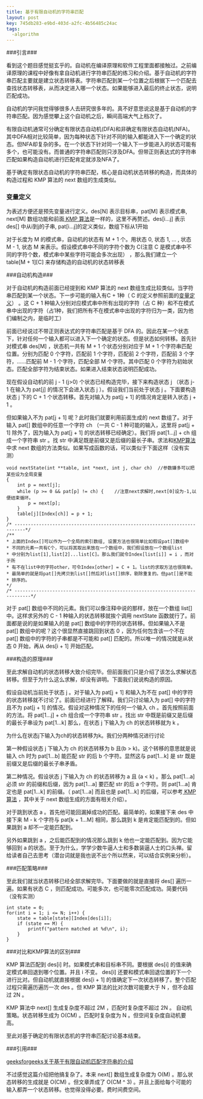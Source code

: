 ```yaml
---
title: 基于有限自动机的字符串匹配
layout: post
key: 745db283-e9bd-403d-a2fc-4b56485c24ac
tags:
  -algorithm 
---
```



###引言###

看到这个题目感觉挺玄乎的。自动机在编译原理和软件工程里面都接触过。之前编译原理的课程中好像有拿自动机进行字符串匹配的练习和介绍。基于自动机的字符串匹配主要就是建立状态转移表。字符串匹配到某一个位置之后根据下一个匹配去查找状态转移表，从而决定进入哪一个状态。如果能够进入最后的终止状态，说明匹配成功。

自动机的学问我觉得够很多人去研究很多年的。真不好意思说这是基于自动机的字符串匹配。因为感觉攀上这个自动机之后，瞬间高端大气上档次了。

有限自动机通常可分确定有限状态自动机(DFA)和非确定有限状态自动机(NFA)。其中DFA相对比较简单，因为每种状态下针对不同的输入都能进入下一个确定的状态。但NFA却复杂的多。在一个状态下针对同一个输入下一步能进入的状态可能有多个，也可能没有。而普通的字符串匹配则只涉及DFA。但带正则表达式的字符串匹配如果构造自动机进行匹配肯定就涉及NFA了。

基于确定有限状态自动机的字符串匹配，核心是自动机状态转移的构造，而具体的构造过程和 KMP 算法的 next 数组的生成类似。

<h3 id="declaration">变量定义</h3>

为表述方便还是预先变量进行定义。des[N] 表示目标串，pat[M] 表示模式串, next[M] 数组功能和前面[ KMP 算法](../26/kmp.html)是一样的，这里不再赘述。des[i...j] 表示 des[] 中从i到j的子串, pat[i...j]的定义类似，数组下标从1开始

对于长度为 M 的模式串，自动机的状态有 M + 1 个。用状态 0, 状态 1, ... , 状态 M - 1, 状态 M 来表示。假设模式串中不同的字符个数为 C(注意 C 是模式串中不同的字符个数，模式串中某些字符可能会多次出现） ，那么我们建立一个 table[M + 1][C] 来存储构造的自动机的状态转移表

###自动机构造###

对于自动机的构造前面已经提到和 KMP 算法的 next 数组生成比较类似。当字符串匹配到某一个状态。下一步可能的输入有C + 1种（ C 的定义参照前面的[变量定义](#declartion)） 。这 C + 1 种输入分别对应模式串中所有出现的字符（占 C 种）和不在模式串中出现的字符（占1种，我们把所有不在模式串中出现的字符归为一类，因为他们编制之内，是临时工）

前面已经说过不带正则表达式的字符串匹配是基于 DFA 的。因此在某一个状态下，针对任何一个输入都可以进入下一个确定的状态。但是状态如何转移。首先针对模式串 des[M] ，状态机一共有 M + 1 个状态分别对应于 M + 1 个字符串匹配位置。分别为匹配 0 个字符，匹配前 1 个字符，匹配前 2 个字符，匹配前 3 个字符，......匹配前 M - 1 个字符，匹配全部 M 个字符。其中匹配 0 个字符为初始状态。匹配全部字符为结束状态。如果进入结束状态说明匹配成功。

现在假设自动机的前 j - 1 (j>0) 个状态已经构造完毕，接下来构造状态 j （状态 j-1 在输入为 pat[j] 的情况下会进入状态 j ）。假设我们当前处于状态 j 。下面要构造状态 j 下的 C + 1 个状态转移。首先对输入为 pat[j + 1] 的情况肯定是转入状态 j + 1 。

但如果输入不为 pat[j + 1] 呢？此时我们就要利用前面生成的 next 数组了。对于输入 pat[] 数组中的任意一个字符 ch （一共 C - 1 种可能的输入，这里将 pat[j + 1] 除外了，因为输入为 pat[j + 1] 的状态转移已经确定）。我们将 pat[1...j] + ch 组成一个字符串 str 。找 str 中满足既是前缀又是后缀的最长子串。求法和[KMP算法](../26/kmp.html)中求 next 数组的方法类似。如果写成函数的话，可以类似于下面这样（没有实测）

	void nextState(int **table, int *next, int j, char ch)	//参数嫌多可以把某些设为全局变量
	{
		int p = next[j];
		while (p >= 0 && pat[p] != ch) {	//注意next求解时,next[0]设为-1,以便结束循环。
			p = next[p];
		}
		table[j][Index[ch]] = p + 1;			
	}
	/* --------------------------------------------------------------------------*/
	/**
	* 上面的Index[]可以作为一个全局的索引数组, 设置方法也很简单比如假设pat[]数组中
	* 不同的元素一共有C个，可以将其取出来放在一个数组中，我们假设放在一个数组list
	* 中分别为list[1],list[2]...list[C]。那么我们就令Index[list[i]] = i ，而对于所
	* 有不在list中的字符other，可令Index[other] = C + 1。list的求取方法也很简单。
	* 最简单的就是将pat[]先拷贝到list[]然后对list[]排序，剔除重复的。但pat[]是不能
	* 排序的。
	*/
	/* ----------------------------------------------------------------------------*/

对于 pat[] 数组中不同的元素。我们可以像注释中说的那样，放在一个数组 list[] 中。这样求另外的 C - 1 种输入的状态转移就挨个调用 nextState 函数就行了。前面都是说的是如果输入的是 pat[] 数组中的字符的状态转移。但如果输入不是 pat[] 数组中的呢？这个很显然直接跳回到状态 0 ，因为任何包含该一个不在 pat[] 数组中的字符的子串都是不可能和 pat[] 匹配的。所以唯一的情况就是从状态 0 开始，再从 des[i + 1] 开始匹配。

###构造的原理###

至此求解自动机的状态转移大致介绍完毕。但前面我们只是介绍了该怎么求解状态转移。但至于为什么这么求解，却没有讲明。下面我们说说构造的原因。

假设自动机当前处于状态 j 。对于输入为 pat[j + 1] 和输入为不在 pat[] 中的字符的状态转移就不讨论了。前面已经进行了解释。我们只讨论输入为 pat[] 中的字符且不为 pat[j + 1] 的情况。假设对这种情况下的任何一个输入 ch 。首先按照前面的方法。将 pat[1...j] + ch 组合成一个字符串 str 。找出 str 中既是前缀又是后缀的最长子串设为 pat[1...k] 那么，在状态 j 下输入为 ch 的状态转移就为 k 。

为什么在状态j下输入为ch的状态转移为k。我们分两种情况进行讨论

第一种假设状态 j 下输入为 ch 的状态转移为 b  且(b > k)。这个转移的意思就是说输入 ch 时为 pat[1...b] 能匹配 str 的后 b 个字符。显然这与 pat[1...k] 是 str 既是前缀又是后缀的最长子串矛盾。

第二种情况。假设状态 j 下输入为 ch 的状态转移为 a  且 (a < k) 。那么 pat[1...a] 必须 str 的前缀和后缀，因为 pat[1...a] 要匹配 str 的后 a 个字符。则 pat[1...a] 肯定也是 pat[1...k] 的前缀。（ pat[1...a] 而且也是 pat[1...k] 的后缀，可以参考[ KMP 算法](../26/kmp.html) ，其中关于 next 数组生成的方面有相关介绍）。

对于跳到状态 a 。首先他可能回漏掉成功的匹配。最简单的，如果接下来 des 中接下来 M - k 个字符与 pat[k + 1...M] 相同，那么跳到 k 是肯定能匹配到的。但如果跳到 a 却不一定能匹配到。

另外如果跳到 a ，之后能匹配到的情况那么跳到 k 他也一定能匹配到。因为它能够回到 a 的状态。至于为什么，学学少数牛逼人士和多数装逼人士的口头禅。留给读者自己去思考（潜台词就是我也说不出个所以然来，可以结合实例来分析）。

###匹配策略###

至此我们就当状态转移已经全部求解完毕。下面要做的就是直接将 des[] 遍历一遍。如果有状态 C ，则匹配成功。可能多次，也可能零次匹配成功。简要代码（没有实测）

	int state = 0;
	for(int i = 1; i <= N; i++) {
		state = table[state][Index[des[i]];
		if (state == M) {
			printf("pattern matched at %d\n", i);
		}
	}

###对比和KMP算法的区别###

 KMP 算法匹配到 des[i] 时。如果模式串和目标串不同。要根据 des[i] 的值来确定模式串回退到哪个位置。并且 i 不变。 des[i] 还要和模式串回退位置的下一个进行比对。但自动机就直接根据 des[i + 1] 的值确定下一次状态转移了。整个匹配过程只需遍历遍历一次 des 。但 KMP 算法的比对次数可能要大于 N ，但不会超过 2N 。

 KMP 算法中 next[] 生成复杂度不超过 2M ，匹配时复杂度不超过 2N 。 自动机策略。状态转移生成为 O(CM) 。匹配时复杂度为 N 。但空间复杂度自动机要高。

至此对基于确定的有限状态机的字符串匹配讨论基本结束。


###引用###

[geeksforgeeks关于基于有限自动机匹配字符串的介绍](http://www.geeksforgeeks.org/searching-for-patterns-set-5-finite-automata/)

不过感觉这篇介绍把他搞复杂了。本来 next[] 数组生成复杂度为 O(M) 。那么状态转移的生成就是 O(CM) 。但文章弄成了 O(CM ^ 3) 。并且上面给每个可能的输入都弄一个状态转移。也觉得没得必要。费时间费空间。
